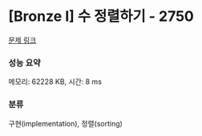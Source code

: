 # [Bronze I] 수 정렬하기 - 2750 

[문제 링크](https://www.acmicpc.net/problem/2750) 

### 성능 요약

메모리: 62228 KB, 시간: 8 ms

### 분류

구현(implementation), 정렬(sorting)

